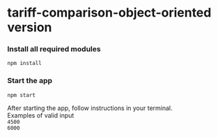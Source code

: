 # tariff-comparison-object-oriented version

### Install all required modules <br>
``npm install``

### Start the app <br>
``npm start``

After starting the app, follow instructions in your terminal. <br>
Examples of valid input<br>
``4500``<br>
``6000``